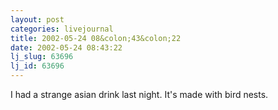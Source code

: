 ```yaml
---
layout: post
categories: livejournal
title: 2002-05-24 08&colon;43&colon;22
date: 2002-05-24 08:43:22
lj_slug: 63696
lj_id: 63696
---
```

I had a strange asian drink last night. It's made with bird nests.
